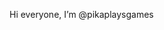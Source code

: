  Hi everyone, I’m @pikaplaysgames

<!---
pikaplaysgames/pikaplaysgames is a ✨ special ✨ repository because its `README.md` (this file) appears on your GitHub profile.
You can click the Preview link to take a look at your changes.
--->
